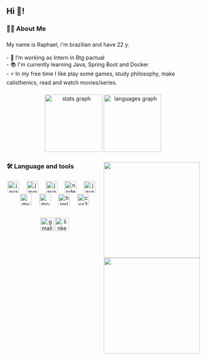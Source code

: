 <h2 align="left">Hi 👋!</h2>

###

<h3 align="left">👩‍💻  About Me</h3>

###

<p align="left">My name is Raphael, i'm brazilian and have 22 y.<br><br>- 🔭 I’m working as Intern in Btg pactual<br>- 📚 I'm currently learning Java, Spring Boot and Docker<br>- ⚡ In my free time I like play some games, study philosophy, make calisthenics, read and watch movies/series.</p>

###

<div align="center">
  <img src="https://github-readme-stats.vercel.app/api?username=RaaphaelGomesS&show_icons=true&theme=dark#gh-dark-mode-only" height="150" alt="stats graph"  />
  <img src="https://github-readme-stats.vercel.app/api/top-langs?username=RaaphaelGomesS&locale=en&hide_title=false&layout=compact&card_width=320&langs_count=5&theme=dark&hide_border=false" height="150" alt="languages graph"  />
</div>

###

<img align="right" height="250" src="https://camo.githubusercontent.com/aafed7a0b38a1433e125d92e5bb7f39d7101ea67344e8280bee42da286f7be3c/68747470733a2f2f6d656469612e67697068792e636f6d2f6d656469612f76312e59326c6b505463354d4749334e6a457861335578656d55314f47786d6547466c597a5272626d5a7865545a345a326333625864746133703063474e736332356b626e70685a535a6c634431324d563970626e526c636d35686246396e61575a66596e6c666157516d593351395a772f7777673173755569546243593848387649412f67697068792d646f776e73697a65642d6c617267652e676966"  />

<img align="right" height="250" src="https://spotify-github-profile.kittinanx.com/api/view?uid=raphaelg15&cover_image=true&theme=compact&show_offline=false&background_color=121212&interchange=true)(https://spotify-github-profile.kittinanx.com/api/view?uid=raphaelg15&redirect=true)"/>

<h3 align="left">🛠 Language and tools</h3>

###

<div align="center">
  <img src="https://cdn.jsdelivr.net/gh/devicons/devicon/icons/java/java-original.svg" height="30" alt="java logo"  />
  <img width="12" />
  <img src="https://cdn.jsdelivr.net/gh/devicons/devicon/icons/spring/spring-original.svg" height="30" alt="javascript logo"  />
  <img width="12" />
  <img src="https://cdn.jsdelivr.net/gh/devicons/devicon/icons/javascript/javascript-original.svg" height="30" alt="javascript logo"  />
  <img width="12" />
  <img src="https://cdn.jsdelivr.net/gh/devicons/devicon/icons/nodejs/nodejs-original.svg" height="30" alt="nodejs logo"  />
  <img width="12" />
  <img src=https://cdn.jsdelivr.net/gh/devicons/devicon/icons/docker/docker-original.svg height="30" alt="javascript logo"  />
  <img width="12" />
  <img src="https://cdn.jsdelivr.net/gh/devicons/devicon/icons/mysql/mysql-original.svg" height="30" alt="mysql logo"  />
  <img width="12" />
  <img src="https://cdn.jsdelivr.net/gh/devicons/devicon/icons/mongodb/mongodb-original.svg" height="30" alt="mongodb logo"  />
  <img width="12" />
  <img src="https://cdn.jsdelivr.net/gh/devicons/devicon/icons/html5/html5-original.svg" height="30" alt="html5 logo"  />
  <img width="12" />
  <img src="https://cdn.jsdelivr.net/gh/devicons/devicon/icons/css3/css3-original.svg" height="30" alt="css3 logo"  />
</div>

##

<div align="center" >
  <a href = "mailto:raphaelgpraz20@gmail.com"><img src="https://img.shields.io/static/v1?message=Gmail&logo=gmail&label=&color=D14836&logoColor=white&labelColor=&style=for-the-badge" target="_blank" height="35" alt="gmail logo"></a>
  <a href="https://www.linkedin.com/in/raphael-gomess" target="_blank"><img src="https://img.shields.io/static/v1?message=LinkedIn&logo=linkedin&label=&color=0077B5&logoColor=white&labelColor=&style=for-the-badge" target="_blank" height="35" alt="linkedin logo"></a>
</div>
 
###



